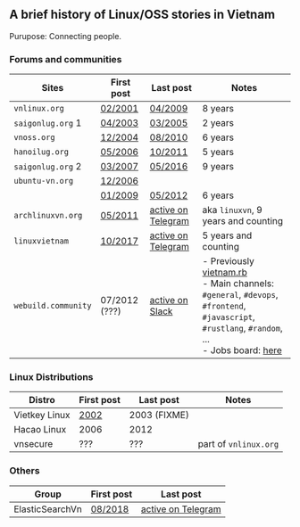 ## A brief history of Linux/OSS stories in Vietnam

Purupose: Connecting people.

### Forums and communities

| Sites | First post     | Last post     | Notes |
| ----- | -------------- | ------------- | ----- |
| `vnlinux.org`     | [02/2001](http://web.archive.org/web/20010302124025/http://www.vnlinux.org/)            | [04/2009](http://web.archive.org/web/20090416151407/http://www.vnlinux.org/sitemoi/) | 8 years |
| `saigonlug.org` 1 | [04/2003](http://web.archive.org/web/20030410040323/http://www.saigonlug.org/)          | [03/2005](http://web.archive.org/web/20050311041721/http://www.saigonlug.org/) | 2 years |
| `vnoss.org`       | [12/2004](http://web.archive.org/web/20041204135337/http://www.vnoss.org/)              | [08/2010](http://web.archive.org/web/20100828081348/http://forum.vnoss.org/) | 6 years |
| `hanoilug.org`    | [05/2006](http://web.archive.org/web/20060529064527/http://www.hanoilug.org/dokuwiki/)  | [10/2011](http://web.archive.org/web/20160726182130/http://blog.hanoilug.org/) | 5 years |
| `saigonlug.org` 2 | [03/2007](http://web.archive.org/web/20070323002625/http://saigonlug.org/)              | [05/2016](http://web.archive.org/web/20190309201845/http://l.archlinuxvn.org/saigonlug/msg02723.html) | 9 years |
| `ubuntu-vn.org`   | [12/2006](http://web.archive.org/web/20061212035431/http://ubuntu-vn.tuxfamily.org/)    | | |
|                   | [01/2009](http://web.archive.org/web/20090116142939/http://ubuntu-vn.org/)              | [05/2012](http://web.archive.org/web/20181114114854/http://ubuntu-vn.org/) | 6 years |
| `archlinuxvn.org` | [05/2011](http://web.archive.org/web/20180627163129/http://l.archlinuxvn.org/archlinuxvn/msg02551.html) | [active on Telegram](https://t.me/linuxvn) | aka `linuxvn`, 9 years and counting |
| `linuxvietnam`    | [10/2017](https://t.me/linuxvietnam/1) | [active on Telegram](https://t.me/linuxvietnam/) | 5 years and counting |
| `webuild.community` | 07/2012 (???) | [active on Slack](https://chat.webuild.community/) | - Previously [vietnam.rb](http://ruby.org.vn/) <br> - Main channels: `#general`, `#devops`, `#frontend`, `#javascript`, `#rustlang`, `#random`, ... <br> - Jobs board: [here](https://github.com/awesome-jobs/vietnam/issues) |

### Linux Distributions

| Distro        | First post     | Last post     | Notes |
| ------------- | -------------- | ------------- | ----- |
| Vietkey Linux | [2002](http://web.archive.org/web/20021124084016/http://linux.vietkey.net/) | 2003 (FIXME) |
| Hacao Linux   | 2006 | 2012 | |
| vnsecure      | ???  | ???  | part of `vnlinux.org` |

### Others

| Group           | First post     | Last post     |
| --------------- | -------------- | ------------- |
| ElasticSearchVn | [08/2018](https://t.me/elasticsearchvn/1) | [active on Telegram](https://t.me/elasticsearchvn/) |
